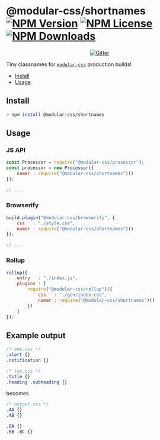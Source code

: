 @modular-css/shortnames [![NPM Version](https://img.shields.io/npm/v/@modular-css/shortnames.svg)](https://www.npmjs.com/package/@modular-css/shortnames) [![NPM License](https://img.shields.io/npm/l/@modular-css/shortnames.svg)](https://www.npmjs.com/package/@modular-css/shortnames) [![NPM Downloads](https://img.shields.io/npm/dm/@modular-css/shortnames.svg)](https://www.npmjs.com/package/@modular-css/shortnames)
=================

<p align="center">
    <a href="https://gitter.im/modular-css/modular-css"><img src="https://img.shields.io/gitter/room/modular-css/modular-css.svg" alt="Gitter" /></a>
</p>

Tiny classnames for [`modular-css`](https://github.com/tivac/modular-css) production builds!

- [Install](#install)
- [Usage](#usage)

## Install

```bash
> npm install @modular-css/shortnames
```

## Usage

### JS API

```js
const Processor = require("@modular-css/processor");
const processor = new Processor({
    namer : require("@modular-css/shortnames")()
});
    
// ...
```

### Browserify

```js
build.plugin("@modular-css/browserify", {
    css   : "./style.css",
    namer : require("@modular-css/shortnames")()
});

// ...
```

### Rollup

```js
rollup({
    entry   : "./index.js",
    plugins : [
        require("@modular-css/rollup")({
            css   : "./gen/index.css",
            namer : require("@modular-css/shortnames")()
        })
    ]
});
```

## Example output

```css
/* one.css */
.alert {}
.notification {}

/* two.css */
.title {}
.heading .subheading {}
```

becomes

```css
/* output.css */
.AA {}
.AB {}

.BA {}
.BB .BC {}
```
